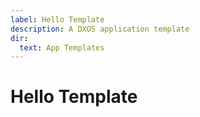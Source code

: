 ```yaml
---
label: Hello Template
description: A DXOS application template
dir:
  text: App Templates
---
```


# Hello Template
